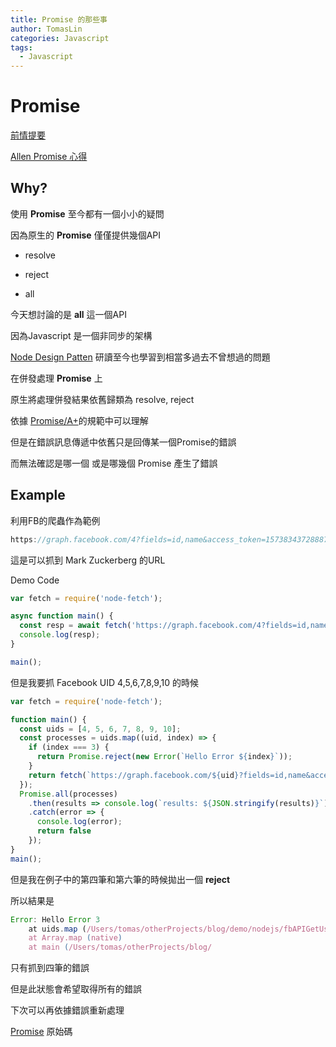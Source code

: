 ```yaml
---
title: Promise 的那些事
author: TomasLin
categories: Javascript
tags: 
  - Javascript
---
```


# Promise

[前情提要](https://www.youtube.com/watch?v=bhhNRZh8RvM&feature=youtu.be)

[Allen Promise 心得](https://paper.dropbox.com/doc/Node.js-Design-Patterns-Tfa1QvhfBhfFpqmk7N4Zv)

## Why?

使用 **Promise** 至今都有一個小小的疑問

因為原生的 **Promise** 僅僅提供幾個API

* resolve

* reject

* all

今天想討論的是 **all** 這一個API

因為Javascript 是一個非同步的架構

[Node Design Patten](https://www.facebook.com/groups/907391389364145/)
研讀至今也學習到相當多過去不曾想過的問題

在併發處理 **Promise** 上

原生將處理併發結果依舊歸類為 resolve, reject

依據 [Promise/A+](https://promisesaplus.com/)的規範中可以理解

但是在錯誤訊息傳遞中依舊只是回傳某一個Promise的錯誤

而無法確認是哪一個 或是哪幾個 Promise 產生了錯誤

## Example

利用FB的爬蟲作為範例

```js
https://graph.facebook.com/4?fields=id,name&access_token=1573834372888743|kwOadcjpVBhyNj5_r_m_Teffb3Y
```

這是可以抓到 Mark Zuckerberg 的URL

Demo Code

```js
var fetch = require('node-fetch');

async function main() {
  const resp = await fetch('https://graph.facebook.com/4?fields=id,name&access_token=1573834372888743|kwOadcjpVBhyNj5_r_m_Teffb3Y').then(resp => resp.json());
  console.log(resp);
}

main();
```

但是我要抓 Facebook UID 4,5,6,7,8,9,10 的時候

```js
var fetch = require('node-fetch');

function main() {
  const uids = [4, 5, 6, 7, 8, 9, 10];
  const processes = uids.map((uid, index) => {
    if (index === 3) {
      return Promise.reject(new Error(`Hello Error ${index}`));
    }
    return fetch(`https://graph.facebook.com/${uid}?fields=id,name&access_token=1573834372888743|kwOadcjpVBhyNj5_r_m_Teffb3Y`).then(resp => resp.json());
  });
  Promise.all(processes)
    .then(results => console.log(`results: ${JSON.stringify(results)}`))
    .catch(error => {
      console.log(error);
      return false
    });
}
main();
```

但是我在例子中的第四筆和第六筆的時候拋出一個 **reject**

所以結果是

```js
Error: Hello Error 3
    at uids.map (/Users/tomas/otherProjects/blog/demo/nodejs/fbAPIGetUser.js:7:29)
    at Array.map (native)
    at main (/Users/tomas/otherProjects/blog/
```

只有抓到四筆的錯誤

但是此狀態會希望取得所有的錯誤

下次可以再依據錯誤重新處理

[Promise](https://github.com/then/promise)
原始碼
